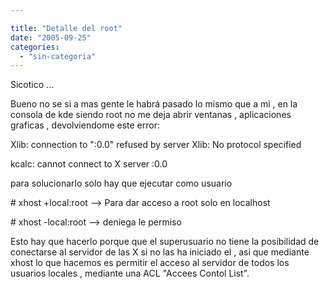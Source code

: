 ```yaml
---

title: "Detalle del root"
date: "2005-09-25"
categories: 
  - "sin-categoria"
---
```


Sicotico ...

Bueno no se si a mas gente le habrá pasado lo mismo que a mi , en la consola de kde siendo root no me deja abrir ventanas , aplicaciones graficas , devolviendome este error:

Xlib: connection to ":0.0" refused by server Xlib: No protocol specified

kcalc: cannot connect to X server :0.0

para solucionarlo solo hay que ejecutar como usuario

\# xhost +local:root --> Para dar acceso a root solo en localhost

\# xhost -local:root --> deniega le permiso

Esto hay que hacerlo porque que el superusuario no tiene la posibilidad de conectarse al servidor de las X si no las ha iniciado el , asi que mediante xhost lo que hacemos es permitir el acceso al servidor de todos los usuarios locales , mediante una ACL "Accees Contol List".
